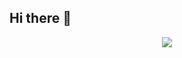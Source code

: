 ## Hi there 👋

<p align="center">
  <a href="https://skillicons.dev">
    <img src="https://skillicons.dev/icons?i=angular,css,html,django,eclipse,fastapi,git,github,gitlab,js,jquery,mysql,py,ts,vscode" />
  </a>
</p>

<!--
**FilipeEduardoWienhage/filipeeduardowienhage** is a ✨ _special_ ✨ repository because its `README.md` (this file) appears on your GitHub profile.

Here are some ideas to get you started:

- 🔭 I’m currently working on ...
- 🌱 I’m currently learning ...
- 👯 I’m looking to collaborate on ...
- 🤔 I’m looking for help with ...
- 💬 Ask me about ...
- 📫 How to reach me: ...
- 😄 Pronouns: ...
- ⚡ Fun fact: ...
-->
